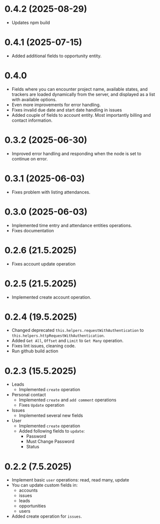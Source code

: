 # 0.4.2 (2025-08-29)

- Updates npm build

# 0.4.1 (2025-07-15)

- Added additional fields to opportunity entity.

# 0.4.0

- Fields where you can encounter project name, available states, and trackers are loaded dynamically from the server, and displayed as a list with available options.
- Even more improvements for error handling.
- Fixes invalid due date and start date handling in issues
- Added couple of fields to account entity. Most importantly billing and contact information.

# 0.3.2 (2025-06-30)

- Improved error handling and responding when the node is set to continue on error.

# 0.3.1 (2025-06-03)

- Fixes problem with listing attendances.

# 0.3.0 (2025-06-03)

- Implemented time entry and attendance entities operations.
- Fixes documentation

# 0.2.6 (21.5.2025)

- Fixes account update operation

# 0.2.5 (21.5.2025)

- Implemented create account operation.

# 0.2.4 (19.5.2025)

- Changed deprecated `this.helpers.requestWithAuthentication` to `this.helpers.httpRequestWithAuthentication`.
- Added `Get All`, `Offset` and `Limit` to `Get Many` operation.
- Fixes lint issues, cleaning code.
- Run github build action

# 0.2.3 (15.5.2025)

- Leads
  - Implemented `create` operation
- Personal contact
  - Implemented `create` and `add comment` operations
  - Fixes `Update` operation
- Issues
  - Implemented several new fields
- User
  - Implemented `create` operation
  - Added following fields to `update`:
    - Password
    - Must Change Password
    - Status

# 0.2.2 (7.5.2025)

- Implement basic `user` operations: read, read many, update
- You can update custom fields in:
  - accounts
  - issues
  - leads
  - opportunities
  - users
- Added create operation for `issues`.
